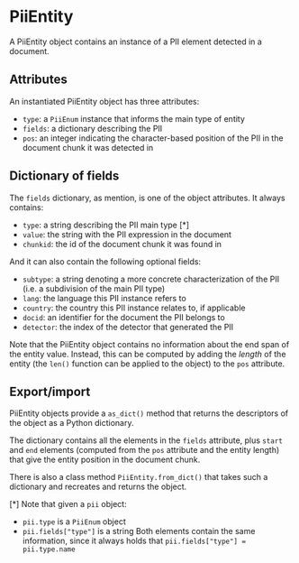 # PiiEntity

A PiiEntity object contains an instance of a PII element detected in a
document.

## Attributes

An instantiated PiiEntity object has three attributes:
 * `type`: a `PiiEnum` instance that informs the main type of entity
 * `fields`: a dictionary describing the PII
 * `pos`: an integer indicating the character-based position of the PII in
   the document chunk it was detected in


## Dictionary of fields

The `fields` dictionary, as mention, is one of the object attributes.
It always contains:
 * `type`: a string describing the PII main type [*]
 * `value`: the string with the PII expression in the document
 * `chunkid`: the id of the document chunk it was found in
 
And it can also contain the following optional fields:
 * `subtype`: a string denoting a more concrete characterization of the PII
   (i.e. a subdivision of the main PII type)
 * `lang`: the language this PII instance refers to
 * `country`: the country this PII instance relates to, if applicable
 * `docid`: an identifier for the document the PII belongs to
 * `detector`: the index of the detector that generated the PII

Note that the PiiEntity object contains no information about the end span of
the entity value. Instead, this can be computed by adding the _length_ of the
entity (the `len()` function can be applied to the object) to the `pos`
attribute.


## Export/import

PiiEntity objects provide a `as_dict()` method that returns the descriptors of
the object as a Python dictionary.

The dictionary contains all the elements in the `fields` attribute, plus
`start` and `end` elements (computed from the `pos` attribute and the entity
length) that give the entity position in the document chunk.

There is also a class method `PiiEntity.from_dict()` that takes such a
dictionary and recreates and returns the object.

 
[*] Note that given a `pii` object:
 - `pii.type` is a `PiiEnum` object
 - `pii.fields["type"]` is a string
Both elements contain the same information, since it always holds that
`pii.fields["type"] = pii.type.name`
